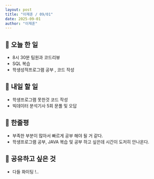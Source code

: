 ```yaml
---
layout: post
title: "이재훈 / 09/01"
date: 2025-09-01
author: "이재훈"
---
```

## 📝 오늘 한 일

- 8시 30분 팀원과 코드리뷰
- SQL 복습
- 학생성적프로그램 공부 , 코드 작성

## 🎯 내일 할 일

- 학생프로그램 못한것 코드 작성
- 빅데이터 분석기사 5회 문풀 및 오답


## 💭 한줄평

- 부족한 부분이 많아서 빠르게 공부 해야 될 거 같다.
- 학생프로그램 공부, JAVA 복습 및 공부 하고 싶은데 시간이 도저히 안나온다.
## 🔗 공유하고 싶은 것

- 다들 화이팅 !..
